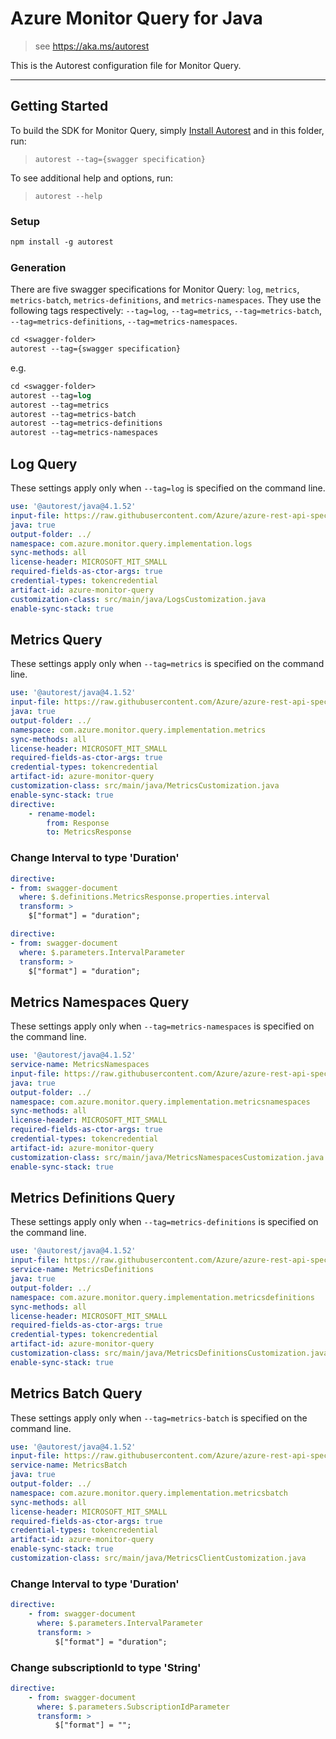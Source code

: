 # Azure Monitor Query for Java

> see https://aka.ms/autorest

This is the Autorest configuration file for Monitor Query.

---
## Getting Started
To build the SDK for Monitor Query, simply [Install Autorest](https://aka.ms/autorest) and
in this folder, run:

> `autorest --tag={swagger specification}`

To see additional help and options, run:

> `autorest --help`

### Setup
```ps
npm install -g autorest
```

### Generation

There are five swagger specifications for Monitor Query: `log`, `metrics`, `metrics-batch`, `metrics-definitions`,
and `metrics-namespaces`.
They use the following tags respectively: `--tag=log`, `--tag=metrics`, `--tag=metrics-batch`,
`--tag=metrics-definitions`, `--tag=metrics-namespaces`.

```ps
cd <swagger-folder>
autorest --tag={swagger specification}
```

e.g.
```ps
cd <swagger-folder>
autorest --tag=log
autorest --tag=metrics
autorest --tag=metrics-batch
autorest --tag=metrics-definitions
autorest --tag=metrics-namespaces
```

## Log Query
These settings apply only when `--tag=log` is specified on the command line.

```yaml $(tag) == 'log'
use: '@autorest/java@4.1.52'
input-file: https://raw.githubusercontent.com/Azure/azure-rest-api-specs/21f5332f2dc7437d1446edf240e9a3d4c90c6431/specification/operationalinsights/data-plane/Microsoft.OperationalInsights/stable/2022-10-27/OperationalInsights.json
java: true
output-folder: ../
namespace: com.azure.monitor.query.implementation.logs
sync-methods: all
license-header: MICROSOFT_MIT_SMALL
required-fields-as-ctor-args: true
credential-types: tokencredential
artifact-id: azure-monitor-query
customization-class: src/main/java/LogsCustomization.java
enable-sync-stack: true
```

## Metrics Query
These settings apply only when `--tag=metrics` is specified on the command line.

```yaml $(tag) == 'metrics'
use: '@autorest/java@4.1.52'
input-file: https://raw.githubusercontent.com/Azure/azure-rest-api-specs/0b64ca7cbe3af8cd13228dfb783a16b8272b8be2/specification/monitor/resource-manager/Microsoft.Insights/stable/2024-02-01/metrics_API.json
java: true
output-folder: ../
namespace: com.azure.monitor.query.implementation.metrics
sync-methods: all
license-header: MICROSOFT_MIT_SMALL
required-fields-as-ctor-args: true
credential-types: tokencredential
artifact-id: azure-monitor-query
customization-class: src/main/java/MetricsCustomization.java
enable-sync-stack: true
directive:
    - rename-model:
        from: Response
        to: MetricsResponse
```

### Change Interval to type 'Duration'

```yaml $(tag) == 'metrics'
directive:
- from: swagger-document
  where: $.definitions.MetricsResponse.properties.interval
  transform: >
    $["format"] = "duration";
```

```yaml $(tag) == 'metrics'
directive:
- from: swagger-document
  where: $.parameters.IntervalParameter
  transform: >
    $["format"] = "duration";
```

## Metrics Namespaces Query
These settings apply only when `--tag=metrics-namespaces` is specified on the command line.

```yaml $(tag) == 'metrics-namespaces'
use: '@autorest/java@4.1.52'
service-name: MetricsNamespaces
input-file: https://raw.githubusercontent.com/Azure/azure-rest-api-specs/0b64ca7cbe3af8cd13228dfb783a16b8272b8be2/specification/monitor/resource-manager/Microsoft.Insights/stable/2024-02-01/metricNamespaces_API.json
java: true
output-folder: ../
namespace: com.azure.monitor.query.implementation.metricsnamespaces
sync-methods: all
license-header: MICROSOFT_MIT_SMALL
required-fields-as-ctor-args: true
credential-types: tokencredential
artifact-id: azure-monitor-query
customization-class: src/main/java/MetricsNamespacesCustomization.java
enable-sync-stack: true
```

## Metrics Definitions Query
These settings apply only when `--tag=metrics-definitions` is specified on the command line.

```yaml $(tag) == 'metrics-definitions'
use: '@autorest/java@4.1.52'
input-file: https://raw.githubusercontent.com/Azure/azure-rest-api-specs/0b64ca7cbe3af8cd13228dfb783a16b8272b8be2/specification/monitor/resource-manager/Microsoft.Insights/stable/2024-02-01/metricDefinitions_API.json
service-name: MetricsDefinitions
java: true
output-folder: ../
namespace: com.azure.monitor.query.implementation.metricsdefinitions
sync-methods: all
license-header: MICROSOFT_MIT_SMALL
required-fields-as-ctor-args: true
credential-types: tokencredential
artifact-id: azure-monitor-query
customization-class: src/main/java/MetricsDefinitionsCustomization.java
enable-sync-stack: true
```

## Metrics Batch Query
These settings apply only when `--tag=metrics-batch` is specified on the command line.

```yaml $(tag) == 'metrics-batch'
use: '@autorest/java@4.1.52'
input-file: https://raw.githubusercontent.com/Azure/azure-rest-api-specs/0550754fb421cd3a5859abf6713a542b682f626c/specification/monitor/data-plane/Microsoft.Insights/stable/2024-02-01/metricBatch.json
service-name: MetricsBatch
java: true
output-folder: ../
namespace: com.azure.monitor.query.implementation.metricsbatch
sync-methods: all
license-header: MICROSOFT_MIT_SMALL
required-fields-as-ctor-args: true
credential-types: tokencredential
artifact-id: azure-monitor-query
enable-sync-stack: true
customization-class: src/main/java/MetricsClientCustomization.java
```

### Change Interval to type 'Duration'

```yaml $(tag) == 'metrics-batch' 
directive:
    - from: swagger-document
      where: $.parameters.IntervalParameter
      transform: >
          $["format"] = "duration";
```

### Change subscriptionId to type 'String'
```yaml $(tag) == 'metrics-batch' 
directive:
    - from: swagger-document
      where: $.parameters.SubscriptionIdParameter
      transform: >
          $["format"] = "";
```
